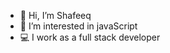 - 👋 Hi, I’m Shafeeq
- 👀 I’m interested in javaScript
- 💻 I work as a full stack developer

<!---
shafeeq2019/shafeeq2019 is a ✨ special ✨ repository because its `README.md` (this file) appears on your GitHub profile.
You can click the Preview link to take a look at your changes.
--->

